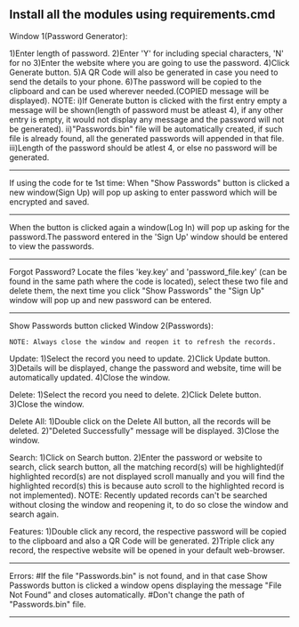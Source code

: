 Install all the modules using requirements.cmd
--------------------------------------------------------------------------------------------------------------------------------------------

Window 1(Password Generator):

1)Enter length of password.
2)Enter 'Y' for including special characters, 'N' for no
3)Enter the website where you are going to use the password.
4)Click Generate button.
5)A QR Code will also be generated in case you need to send the details to your phone.
6)The password will be copied to the clipboard and can be used wherever needed.(COPIED message will be displayed).
	NOTE: i)If Generate button is clicked with the first entry empty a message will be shown(length of password must be atleast 4),
	        if any other entry is empty, it would not display any message and the password will not be generated).
	      ii)"Passwords.bin" file will be automatically created, if such file is already found, all the generated passwords will
		  appended in that file.
	      iii)Length of the password should be atlest 4, or else no password will be generated.

--------------------------------------------------------------------------------------------------------------------------------------------

If using the code for te 1st time:
    When "Show Passwords" button is clicked a new window(Sign Up) will pop up asking to enter password which will be encrypted and saved.

-------------------------------------------------------------------------------------------------------------------------------------------

When the button is clicked again a window(Log In) will pop up asking for the password.The password entered in the 'Sign Up' window should
be entered to view the passwords.

-------------------------------------------------------------------------------------------------------------------------------------------

Forgot Password?
Locate the files 'key.key' and 'password_file.key' (can be found in the same path where the code is located), select these two file and 
delete them, the next time you click "Show Passwords" the "Sign Up" window will pop up and new password can be entered.

-------------------------------------------------------------------------------------------------------------------------------------------
Show Passwords button clicked
Window 2(Passwords):

	NOTE: Always close the window and reopen it to refresh the records.

Update:
	1)Select the record you need to update.
	2)Click Update button.
	3)Details will be displayed, change the password and website, time will be automatically updated.
	4)Close the window.

Delete:
	1)Select the record you need to delete.
	2)Click Delete button.
	3)Close the window.

Delete All:
	1)Double click on the Delete All button, all the records will be deleted.
	2)"Deleted Successfully" message will be displayed.
	3)Close the window.

Search:
	1)Click on Search button.
	2)Enter the password or website to search, click search button, all the matching record(s) will be highlighted(if highlighted
	  record(s) are not displayed scroll manually and you will find the highlighted record(s) this is because auto scroll to the
	  highlighted record is not implemented).
	NOTE: Recently updated records can't be searched without closing the window and reopening it, to do so close the window and 
	      search again.

Features:
	1)Double click any record, the respective password will be copied to the clipboard and also a QR Code will be generated.
	2)Triple click any record, the respective website will be opened in your default web-browser.

--------------------------------------------------------------------------------------------------------------------------------------------

Errors:
	#If the file "Passwords.bin" is not found, and in that case Show Passwords button is clicked a window opens displaying the 
	 message "File Not Found" and closes automatically.
	#Don't change the path of "Passwords.bin" file.

-------------------------------------------------------------------------------------------------------------------------------------------